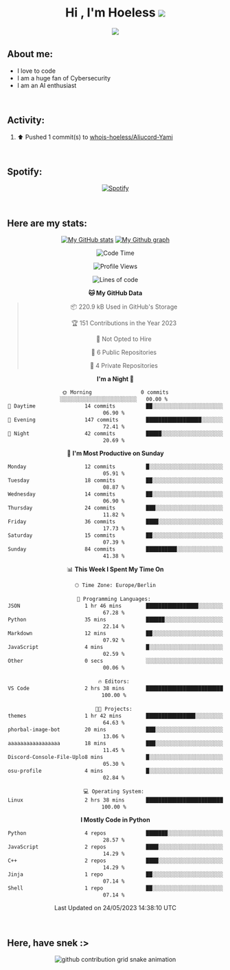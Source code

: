 <h1 align="center">Hi , I'm Hoeless <img src="https://media.giphy.com/media/hvRJCLFzcasrR4ia7z/giphy.gif" width="35"></h1>
<p align="center">
  <a href="https://github.com/whois-hoeless"><img src="https://readme-typing-svg.demolab.com?font=Roboto+Mono&weight=300&size=28&duration=4000&pause=100&color=C109F7&center=true&vCenter=true&width=580&height=127&lines=I'm+a+programmer;I'm+an+AI+enthusiast;I'm+a+big+fan+of+Neural+Networks;I'm+interested+in+Computer+Science;I+love+Cybersecurity;By+the+way+I+use+Arch+%F0%9F%92%80"></a>
</p>

## About me:

- I love to code
- I am a huge fan of Cybersecurity
- I am an AI enthusiast 

<br>

## Activity:

<!--RECENT_ACTIVITY:start-->
1. ⬆️ Pushed 1 commit(s) to [whois-hoeless/Aliucord-Yami](https://github.com/whois-hoeless/Aliucord-Yami)<br>
<!--RECENT_ACTIVITY:end-->

<br>

## Spotify:

<div align="center">

[![Spotify](https://whois-hoeless.vercel.app/api/spotify?background_color=0d1117&border_color=090d13)](https://open.spotify.com/user/heanchenhorst)
</div>

<br>

## Here are my stats:

<div align="center">
    
 [![My GitHub stats](https://github-readme-stats.vercel.app/api?username=whois-hoeless&count_private=true&show_icons=true&theme=radical)](https://github.com/whois-hoeless)
 [![My Github graph](http://github-profile-summary-cards.vercel.app/api/cards/profile-details?username=whois-hoeless&theme=radical)](https://github.com/whois-hoeless)

<!--START_SECTION:waka-->
![Code Time](http://img.shields.io/badge/Code%20Time-12%20hrs%201%20min-blue)

![Profile Views](http://img.shields.io/badge/Profile%20Views-1-blue)

![Lines of code](https://img.shields.io/badge/From%20Hello%20World%20I%27ve%20Written-24.4%20thousand%20lines%20of%20code-blue)

**🐱 My GitHub Data** 

> 📦 220.9 kB Used in GitHub's Storage 
 > 
> 🏆 151 Contributions in the Year 2023
 > 
> 🚫 Not Opted to Hire
 > 
> 📜 6 Public Repositories 
 > 
> 🔑 4 Private Repositories 
 > 
**I'm a Night 🦉** 

```text
🌞 Morning                0 commits           ░░░░░░░░░░░░░░░░░░░░░░░░░   00.00 % 
🌆 Daytime                14 commits          ██░░░░░░░░░░░░░░░░░░░░░░░   06.90 % 
🌃 Evening                147 commits         ██████████████████░░░░░░░   72.41 % 
🌙 Night                  42 commits          █████░░░░░░░░░░░░░░░░░░░░   20.69 % 
```
📅 **I'm Most Productive on Sunday** 

```text
Monday                   12 commits          █░░░░░░░░░░░░░░░░░░░░░░░░   05.91 % 
Tuesday                  18 commits          ██░░░░░░░░░░░░░░░░░░░░░░░   08.87 % 
Wednesday                14 commits          ██░░░░░░░░░░░░░░░░░░░░░░░   06.90 % 
Thursday                 24 commits          ███░░░░░░░░░░░░░░░░░░░░░░   11.82 % 
Friday                   36 commits          ████░░░░░░░░░░░░░░░░░░░░░   17.73 % 
Saturday                 15 commits          ██░░░░░░░░░░░░░░░░░░░░░░░   07.39 % 
Sunday                   84 commits          ██████████░░░░░░░░░░░░░░░   41.38 % 
```


📊 **This Week I Spent My Time On** 

```text
🕑︎ Time Zone: Europe/Berlin

💬 Programming Languages: 
JSON                     1 hr 46 mins        █████████████████░░░░░░░░   67.28 % 
Python                   35 mins             ██████░░░░░░░░░░░░░░░░░░░   22.14 % 
Markdown                 12 mins             ██░░░░░░░░░░░░░░░░░░░░░░░   07.92 % 
JavaScript               4 mins              █░░░░░░░░░░░░░░░░░░░░░░░░   02.59 % 
Other                    0 secs              ░░░░░░░░░░░░░░░░░░░░░░░░░   00.06 % 

🔥 Editors: 
VS Code                  2 hrs 38 mins       █████████████████████████   100.00 % 

🐱‍💻 Projects: 
themes                   1 hr 42 mins        ████████████████░░░░░░░░░   64.63 % 
phorbal-image-bot        20 mins             ███░░░░░░░░░░░░░░░░░░░░░░   13.06 % 
aaaaaaaaaaaaaaaaa        18 mins             ███░░░░░░░░░░░░░░░░░░░░░░   11.45 % 
Discord-Console-File-Uplo8 mins              █░░░░░░░░░░░░░░░░░░░░░░░░   05.30 % 
osu-profile              4 mins              █░░░░░░░░░░░░░░░░░░░░░░░░   02.84 % 

💻 Operating System: 
Linux                    2 hrs 38 mins       █████████████████████████   100.00 % 
```

**I Mostly Code in Python** 

```text
Python                   4 repos             ███████░░░░░░░░░░░░░░░░░░   28.57 % 
JavaScript               2 repos             ████░░░░░░░░░░░░░░░░░░░░░   14.29 % 
C++                      2 repos             ████░░░░░░░░░░░░░░░░░░░░░   14.29 % 
Jinja                    1 repo              ██░░░░░░░░░░░░░░░░░░░░░░░   07.14 % 
Shell                    1 repo              ██░░░░░░░░░░░░░░░░░░░░░░░   07.14 % 
```




 Last Updated on 24/05/2023 14:38:10 UTC
<!--END_SECTION:waka-->
</div>
<br>

## Here, have snek :>
<div align="center">
<picture>
  <source media="(prefers-color-scheme: dark)" srcset="https://raw.githubusercontent.com/whois-hoeless/whois-hoeless/output/github-contribution-grid-snake-dark.svg">
  <source media="(prefers-color-scheme: light)" srcset="https://raw.githubusercontent.com/whois-hoeless/whois-hoeless/output/github-contribution-grid-snake.svg">
  <img alt="github contribution grid snake animation" src="https://raw.githubusercontent.com/whois-hoeless/whois-hoeless/output/github-contribution-grid-snake.svg">
</div>
